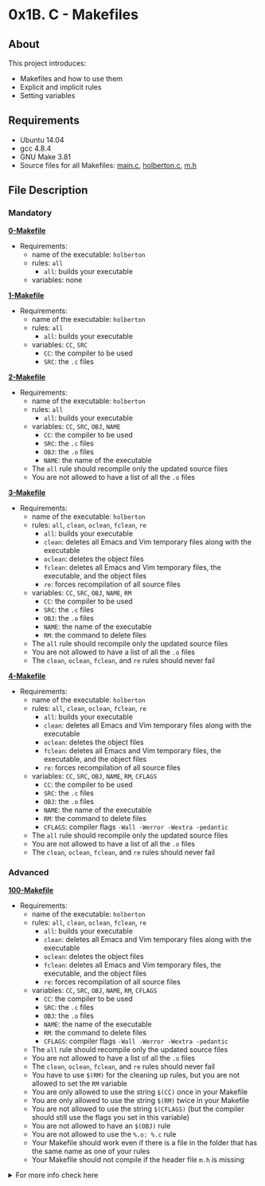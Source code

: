 # 0x1B. C - Makefiles

## About

This project introduces:

- Makefiles and how to use them
- Explicit and implicit rules
- Setting variables

## Requirements

- Ubuntu 14.04
- gcc 4.8.4
- GNU Make 3.81
- Source files for all Makefiles: [main.c](main.c), [holberton.c](holberton.c), [m.h](m.h)

## File Description

### Mandatory

**[0-Makefile](0-Makefile)**

- Requirements:
  - name of the executable: `holberton`
  - rules: `all`
    - `all`: builds your executable
  - variables: none

**[1-Makefile](1-Makefile)**

- Requirements:
  - name of the executable: `holberton`
  - rules: `all`
    - `all`: builds your executable
  - variables: `CC`, `SRC`
    - `CC`: the compiler to be used
    - `SRC`: the `.c` files

**[2-Makefile](2-Makefile)**

- Requirements:
  - name of the executable: `holberton`
  - rules: `all`
    - `all`: builds your executable
  - variables: `CC`, `SRC`, `OBJ`, `NAME`
    - `CC`: the compiler to be used
    - `SRC`: the `.c` files
    - `OBJ`: the `.o` files
    - `NAME`: the name of the executable
  - The `all` rule should recompile only the updated source files
  - You are not allowed to have a list of all the `.o` files

**[3-Makefile](3-Makefile)**

- Requirements:
  - name of the executable: `holberton`
  - rules: `all`, `clean`, `oclean`, `fclean`, `re`
    - `all`: builds your executable
    - `clean`: deletes all Emacs and Vim temporary files along with the executable
    - `oclean`: deletes the object files
    - `fclean`: deletes all Emacs and Vim temporary files, the executable, and the object files
    - `re`: forces recompilation of all source files
  - variables: `CC`, `SRC`, `OBJ`, `NAME`, `RM`
    - `CC`: the compiler to be used
    - `SRC`: the `.c` files
    - `OBJ`: the `.o` files
    - `NAME`: the name of the executable
    - `RM`: the command to delete files
  - The `all` rule should recompile only the updated source files
  - You are not allowed to have a list of all the `.o` files
  - The `clean`, `oclean`, `fclean`, and `re` rules should never fail

**[4-Makefile](4-Makefile)**

- Requirements:
  - name of the executable: `holberton`
  - rules: `all`, `clean`, `oclean`, `fclean`, `re`
    - `all`: builds your executable
    - `clean`: deletes all Emacs and Vim temporary files along with the executable
    - `oclean`: deletes the object files
    - `fclean`: deletes all Emacs and Vim temporary files, the executable, and the object files
    - `re`: forces recompilation of all source files
  - variables: `CC`, `SRC`, `OBJ`, `NAME`, `RM`, `CFLAGS`
    - `CC`: the compiler to be used
    - `SRC`: the `.c` files
    - `OBJ`: the `.o` files
    - `NAME`: the name of the executable
    - `RM`: the command to delete files
    - `CFLAGS`: compiler flags `-Wall -Werror -Wextra -pedantic`
  - The `all` rule should recompile only the updated source files
  - You are not allowed to have a list of all the `.o` files
  - The `clean`, `oclean`, `fclean`, and `re` rules should never fail

### Advanced

**[100-Makefile](100-Makefile)**

- Requirements:
  - name of the executable: `holberton`
  - rules: `all`, `clean`, `oclean`, `fclean`, `re`
    - `all`: builds your executable
    - `clean`: deletes all Emacs and Vim temporary files along with the executable
    - `oclean`: deletes the object files
    - `fclean`: deletes all Emacs and Vim temporary files, the executable, and the object files
    - `re`: forces recompilation of all source files
  - variables: `CC`, `SRC`, `OBJ`, `NAME`, `RM`, `CFLAGS`
    - `CC`: the compiler to be used
    - `SRC`: the `.c` files
    - `OBJ`: the `.o` files
    - `NAME`: the name of the executable
    - `RM`: the command to delete files
    - `CFLAGS`: compiler flags `-Wall -Werror -Wextra -pedantic`
  - The `all` rule should recompile only the updated source files
  - You are not allowed to have a list of all the `.o` files
  - The `clean`, `oclean`, `fclean`, and `re` rules should never fail
  - You have to use `$(RM)` for the cleaning up rules, but you are not allowed to set the `RM` variable
  - You are only allowed to use the string `$(CC)` once in your Makefile
  - You are only allowed to use the string `$(RM)` twice in your Makefile
  - You are not allowed to use the string `$(CFLAGS)` (but the compiler should still use the flags you set in this variable)
  - You are not allowed to have an `$(OBJ)` rule
  - You are not allowed to use the `%.o: %.c` rule
  - Your Makefile should work even if there is a file in the folder that has the same name as one of your rules
  - Your Makefile should not compile if the header file `m.h` is missing

<details>
<summary>For more info check here</summary>
<br>
# C - Makefiles

In this project, I practiced writing Makefiles.

## Tests :heavy_check_mark:

- [tests](./tests): Folder of test files.

## Helper Files :raised_hands:

- [school.c](./school.c): C function that displays a seahorse in text.
  Used for Makefile practice purposes throughout project.

- [main.c](./main.c): Main C function that runs the function defined in
  [school.c](./school.c).

## Header File :file_folder:

- [m.h](./m.h): Header file defining the function prototype used in `school.c`.

## Tasks :page_with_curl:

- **0. make -f 0-Makefile**

  - [0-Makefile](./0-Makefile): Makefile that creates an executable `school` based on
    [school.c](./school.c) and [main.c](./main.c). Includes:
    - Rule `all` that builds the executable.

- **1. make -f 1-Makefile**

  - [1-Makefile](./1-Makefile): Makefile that creates an executable `school` based on
    [school.c](./school.c) and [main.c](./main.c). Builds on [0-Makefile](./0-Makefile)
    with:
    - Variable `CC` that defines the compiler to be used.
    - Variable `SRC` that defines the `.c` files to compile.
    - The `all` rule only recompiles updated source files.

- **2. make -f 2-Makefile**

  - [2-Makefile](./2-Makefile): Makefile that creates an executable `school` based on
    [school.c](./school.c) and [main.c](./main.c). Builds on [1-Makefile](./1-Makefile)
    with:
    - Variable `OBJ` that defines the `.o` files to compile.
    - Variable `NAME` that defines the name of the executable.

- **3. make -f 3-Makefile**

  - [3-Makefile](./3-Makefile): Makefile that creates an executable `school` based on
    [school.c](./school.c) and [main.c](./main.c). Builds on [2-Makefile](./2-Makefile)
    with:
    - Rule `clean` that deletes all Emacs/Vim temporary files as well as the
      executable.
    - Rule `oclean` that deletes the object files.
    - Rule `fclean` that deltes all of the temporary files, executable, and
      object files.
    - Rule `re` that forces recompilation of all source files.
    - Variable `RM` that defines the command to delete files.

- **4. A complete Makefile**

  - [4-Makefile](./4-Makefile): Makefile that creates an executable `school` based on
    [school.c](./school.c) and [main.c](./main.c). Builds on [3-Makefile](./3-Makefile)
    with:
    - Variable `CFLAGS` that defines the compiler flags `-Wall -Werror -Wextra -pedantic`.

- **5. Island Perimeter**

  - [5-island_perimeter.py](./5-island_perimeter.py): Python function that returns the
    perimeter of an island defined in a grid.
  - Prototype: `def island_perimeter(grid):`
  - The parameter `grid` is a list of a list of integers.
    - Water is represented by `0`.
    - Land is represented by `1`.
    - Each element of the lists represents a cell square of side length 1.
    - Grid cells are connected horizontally/verticaly (not diagonally).
    - The grid is rectangular, with a width and height not exceeding 100.
    - The grid is completely surrounded by water, and there is either exactly
      one island or nothing.
    - The island does not contain lakes (water inside disconnected from
      surrounding land).

- **6. make -f 100-Makefile**
  - [100-Makefile](./100-Makefile): Makefile that creates an executable `school` based on
  [school.c](./school.c) and [main.c](./main.c). Builds on [4-Makefile](./4-Makefile)
  with:
  _ Does not define the variable `RM`.
  _ Never uses the string `$(CFLAGS)`.
  _ Does not compile if the header `m.h` is missing.
  _ Works even if there are existing files of the same name as any of the
  Makefile rules in the current directory.
  </details>
